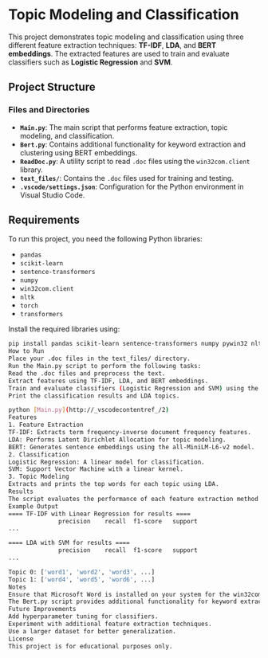 # Topic Modeling and Classification

This project demonstrates topic modeling and classification using three different feature extraction techniques: **TF-IDF**, **LDA**, and **BERT embeddings**. The extracted features are used to train and evaluate classifiers such as **Logistic Regression** and **SVM**.

## Project Structure

### Files and Directories

- **`Main.py`**: The main script that performs feature extraction, topic modeling, and classification.
- **`Bert.py`**: Contains additional functionality for keyword extraction and clustering using BERT embeddings.
- **`ReadDoc.py`**: A utility script to read `.doc` files using the `win32com.client` library.
- **`text_files/`**: Contains the `.doc` files used for training and testing.
- **`.vscode/settings.json`**: Configuration for the Python environment in Visual Studio Code.

## Requirements

To run this project, you need the following Python libraries:

- `pandas`
- `scikit-learn`
- `sentence-transformers`
- `numpy`
- `win32com.client`
- `nltk`
- `torch`
- `transformers`

Install the required libraries using:

```bash
pip install pandas scikit-learn sentence-transformers numpy pywin32 nltk torch transformers
How to Run
Place your .doc files in the text_files/ directory.
Run the Main.py script to perform the following tasks:
Read the .doc files and preprocess the text.
Extract features using TF-IDF, LDA, and BERT embeddings.
Train and evaluate classifiers (Logistic Regression and SVM) using the extracted features.
Print the classification results and LDA topics.

python [Main.py](http://_vscodecontentref_/2)
Features
1. Feature Extraction
TF-IDF: Extracts term frequency-inverse document frequency features.
LDA: Performs Latent Dirichlet Allocation for topic modeling.
BERT: Generates sentence embeddings using the all-MiniLM-L6-v2 model.
2. Classification
Logistic Regression: A linear model for classification.
SVM: Support Vector Machine with a linear kernel.
3. Topic Modeling
Extracts and prints the top words for each topic using LDA.
Results
The script evaluates the performance of each feature extraction method with both classifiers and prints metrics such as precision, recall, and F1-score.
Example Output
==== TF-IDF with Linear Regression for results ====
              precision    recall  f1-score   support
...

==== LDA with SVM for results ====
              precision    recall  f1-score   support
...

Topic 0: ['word1', 'word2', 'word3', ...]
Topic 1: ['word4', 'word5', 'word6', ...]
Notes
Ensure that Microsoft Word is installed on your system for the win32com.client library to work.
The Bert.py script provides additional functionality for keyword extraction and clustering but is not directly used in Main.py.
Future Improvements
Add hyperparameter tuning for classifiers.
Experiment with additional feature extraction techniques.
Use a larger dataset for better generalization.
License
This project is for educational purposes only.
